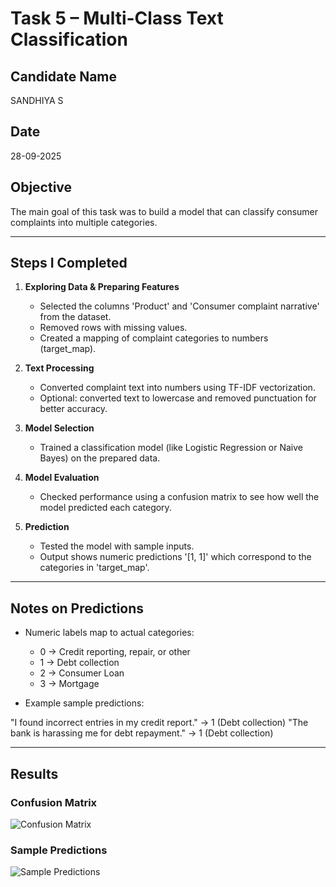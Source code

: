 # Task 5 – Multi-Class Text Classification

## Candidate Name
SANDHIYA S

## Date
28-09-2025

## Objective
The main goal of this task was to build a model that can classify consumer complaints into multiple categories.

---

## Steps I Completed

1. **Exploring Data & Preparing Features**  
   - Selected the columns 'Product' and 'Consumer complaint narrative' from the dataset.  
   - Removed rows with missing values.  
   - Created a mapping of complaint categories to numbers (target_map).

2. **Text Processing**  
   - Converted complaint text into numbers using TF-IDF vectorization.  
   - Optional: converted text to lowercase and removed punctuation for better accuracy.

3. **Model Selection**  
   - Trained a classification model (like Logistic Regression or Naive Bayes) on the prepared data.

4. **Model Evaluation**  
   - Checked performance using a confusion matrix to see how well the model predicted each category.  

5. **Prediction**  
   - Tested the model with sample inputs.  
   - Output shows numeric predictions '[1, 1]' which correspond to the categories in 'target_map'.

---

## Notes on Predictions

- Numeric labels map to actual categories:  
  - 0 → Credit reporting, repair, or other  
  - 1 → Debt collection  
  - 2 → Consumer Loan  
  - 3 → Mortgage  

- Example sample predictions: 
 
"I found incorrect entries in my credit report." → 1 (Debt collection)
"The bank is harassing me for debt repayment." → 1 (Debt collection)

---

## Results

### Confusion Matrix
![Confusion Matrix](screenshots/confusion_matrix.png)

### Sample Predictions
![Sample Predictions](screenshots/sample_prediction.png)



